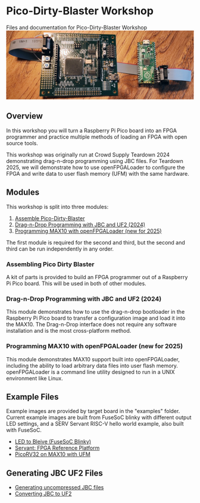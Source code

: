 # Pico-Dirty-Blaster Workshop
Files and documentation for Pico-Dirty-Blaster Workshop
![MAX10 10M08 Evaluation Kit connected to Pico-Dirty-Blaster](./img/pico-dirty-blaster-connected.jpg)

## Overview

In this workshop you will turn a Raspberry Pi Pico board into an FPGA programmer and practice multiple methods of loading an FPGA with open source tools.

This workshop was originally run at Crowd Supply Teardown 2024 demonstrating drag-n-drop programming using JBC files.  For Teardown 2025, we will demonstrate how to use openFPGALoader to configure the FPGA and write data to user flash memory (UFM) with the same hardware.

## Modules

This workshop is split into three modules:

1. [Assemble Pico-Dirty-Blaster](modules/1-assembly.md)
2. [Drag-n-Drop Programming with JBC and UF2 (2024)](modules/2-drag-n-drop-jbc.md)
3. [Programming MAX10 with openFPGALoader (new for 2025)](modules/3-openFPGALoader-UFM.md)

The first module is required for the second and third, but the second and third can be run independently in any order.

### Assembling Pico Dirty Blaster

A kit of parts is provided to build an FPGA programmer out of a Raspberry Pi Pico board.  This will be used in both of other modules.

### Drag-n-Drop Programming with JBC and UF2 (2024)

This module demonstrates how to use the drag-n-drop bootloader in the Raspberry Pi Pico board to transfer a configuration image and load it into the MAX10.  The Drag-n-Drop interface does not require any software installation and is the most cross-platform method.

### Programming MAX10 with openFPGALoader (new for 2025)

This module demonstrates MAX10 support built into openFPGALoader, including the ability to load arbitrary data files into user flash memory.  openFPGALoader is a command line utility designed to run in a UNIX environment like Linux.

## Example Files
Example images are provided by target board in the "examples" folder.  Current example images are built from FuseSoC blinky with different output LED settings, and a SERV Servant RISC-V hello world example, also built with FuseSoC.
 * [LED to Bleive (FuseSoC Blinky)](https://github.com/fusesoc/blinky)
 * [Servant: FPGA Reference Platform](https://serv.readthedocs.io/en/latest/servant.html)
 * [PicoRV32 on MAX10 with UFM](https://github.com/gsteiert/picomaxdev)

## Generating JBC UF2 Files
 * [Generating uncompressed JBC files](https://github.com/gsteiert/pico-dirty-blaster-workshop/blob/main/generate-jbc.md)
 * [Converting JBC to UF2](https://github.com/steieio/jbcuf2)



